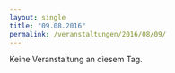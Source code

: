 ```yaml
---
layout: single
title: "09.08.2016"
permalink: /veranstaltungen/2016/08/09/
---
```


Keine Veranstaltung an diesem Tag.
